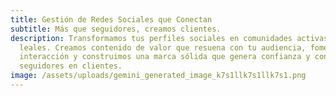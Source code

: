 ```yaml
---
title: Gestión de Redes Sociales que Conectan
subtitle: Más que seguidores, creamos clientes.
description: Transformamos tus perfiles sociales en comunidades activas y
  leales. Creamos contenido de valor que resuena con tu audiencia, fomentamos la
  interacción y construimos una marca sólida que genera confianza y convierte
  seguidores en clientes.
image: /assets/uploads/gemini_generated_image_k7s1llk7s1llk7s1.png
---
```

